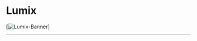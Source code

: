 # Lumix 
[![Lumix-Banner](https://media.discordapp.net/attachments/1151406452611751936/1181872696162791494/aaaaa.png?ex=6582a3b8&is=65702eb8&hm=7b78221cd9dabac84ac8b66fed5128d8af333c3ed5b816f90e534d08d3cd43e7&=&format=webp&quality=lossless&width=563&height=316)]
___
